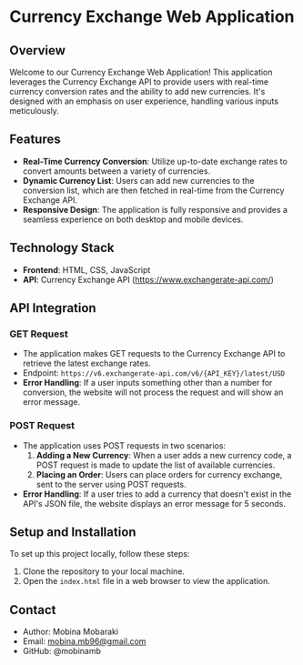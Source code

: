 # Currency Exchange Web Application

## Overview

Welcome to our Currency Exchange Web Application! This application leverages the Currency Exchange API to provide users with real-time currency conversion rates and the ability to add new currencies. It's designed with an emphasis on user experience, handling various inputs meticulously.

## Features

- **Real-Time Currency Conversion**: Utilize up-to-date exchange rates to convert amounts between a variety of currencies.
- **Dynamic Currency List**: Users can add new currencies to the conversion list, which are then fetched in real-time from the Currency Exchange API.
- **Responsive Design**: The application is fully responsive and provides a seamless experience on both desktop and mobile devices.

## Technology Stack

- **Frontend**: HTML, CSS, JavaScript
- **API**: Currency Exchange API (https://www.exchangerate-api.com/)

## API Integration

### GET Request

- The application makes GET requests to the Currency Exchange API to retrieve the latest exchange rates.
- Endpoint: `https://v6.exchangerate-api.com/v6/{API_KEY}/latest/USD`
- **Error Handling**: If a user inputs something other than a number for conversion, the website will not process the request and will show an error message.

### POST Request

- The application uses POST requests in two scenarios:
  1. **Adding a New Currency**: When a user adds a new currency code, a POST request is made to update the list of available currencies.
  2. **Placing an Order**: Users can place orders for currency exchange, sent to the server using POST requests.
- **Error Handling**: If a user tries to add a currency that doesn't exist in the API's JSON file, the website displays an error message for 5 seconds.

## Setup and Installation

To set up this project locally, follow these steps:

1. Clone the repository to your local machine.
2. Open the `index.html` file in a web browser to view the application.

## Contact

- Author: Mobina Mobaraki
- Email: mobina.mb96@gmail.com
- GitHub: @mobinamb
